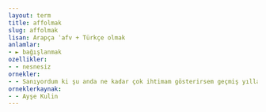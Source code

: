 ```yaml
---
layout: term
title: affolmak
slug: affolmak
lisan: Arapça ʿafv + Türkçe olmak
anlamlar:
- ► bağışlanmak
ozellikler:
- - nesnesiz
ornekler:
- - Sanıyordum ki şu anda ne kadar çok ihtimam gösterirsem geçmiş yıllara ait ilgisizliğim, o denli affolacak.
orneklerkaynak:
- - Ayşe Kulin
---
```

